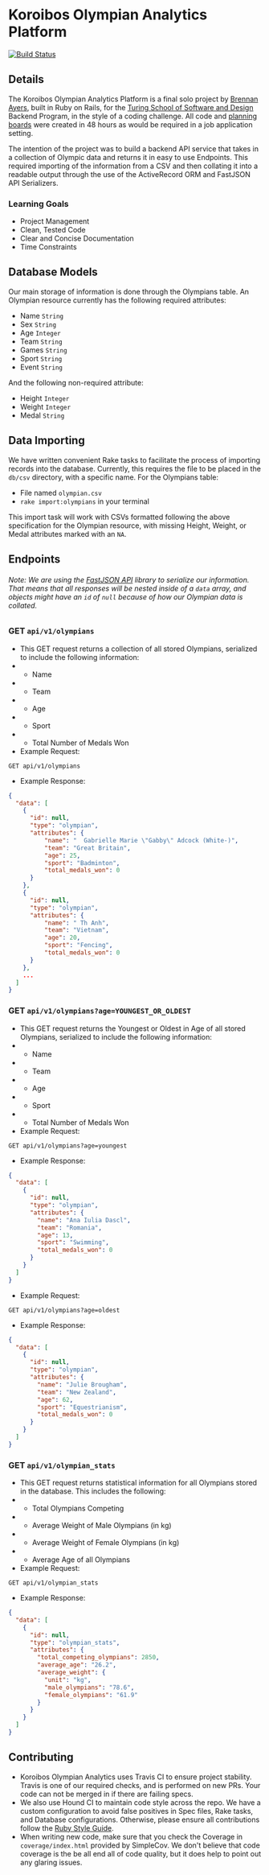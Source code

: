 # Koroibos Olympian Analytics Platform
[![Build Status](https://travis-ci.com/BrennanAyers/koroibos_olympian_analytics.svg?branch=master)](https://travis-ci.com/BrennanAyers/koroibos_olympian_analytics)

## Details

The Koroibos Olympian Analytics Platform is a final solo project by [Brennan Ayers](https://github.com/BrennanAyers), built in Ruby on Rails, for the [Turing School of Software and Design](https://turing.io) Backend Program, in the style of a coding challenge. All code and [planning boards](https://github.com/BrennanAyers/koroibos_olympian_analytics/projects/1?fullscreen=true) were created in 48 hours as would be required in a job application setting.

The intention of the project was to build a backend API service that takes in a collection of Olympic data and returns it in easy to use Endpoints. This required importing of the information from a CSV and then collating it into a readable output through the use of the ActiveRecord ORM and FastJSON API Serializers.
### Learning Goals
- Project Management
- Clean, Tested Code
- Clear and Concise Documentation
- Time Constraints

## Database Models
Our main storage of information is done through the Olympians table. An Olympian resource currently has the following required attributes:
- Name `String`
- Sex `String`
- Age `Integer`
- Team `String`
- Games `String`
- Sport `String`
- Event `String`

And the following non-required attribute:
- Height `Integer`
- Weight `Integer`
- Medal `String`

## Data Importing
We have written convenient Rake tasks to facilitate the process of importing records into the database. Currently, this requires the file to be placed in the `db/csv` directory, with a specific name. For the Olympians table:
- File named `olympian.csv`
- `rake import:olympians` in your terminal

This import task will work with CSVs formatted following the above specification for the Olympian resource, with missing Height, Weight, or Medal attributes marked with an `NA`.

## Endpoints
###### Note: We are using the [FastJSON API](https://github.com/Netflix/fast_jsonapi) library to serialize our information. That means that all responses will be nested inside of a `data` array, and objects might have an `id` of `null` because of how our Olympian data is collated.
### GET `api/v1/olympians`
- This GET request returns a collection of all stored Olympians, serialized to include the following information:
- - Name
- - Team
- - Age
- - Sport
- - Total Number of Medals Won
- Example Request:
```
GET api/v1/olympians
```
- Example Response:
```json
{
  "data": [
    {
      "id": null,
      "type": "olympian",
      "attributes": {
          "name": "  Gabrielle Marie \"Gabby\" Adcock (White-)",
          "team": "Great Britain",
          "age": 25,
          "sport": "Badminton",
          "total_medals_won": 0
      }
    },
    {
      "id": null,
      "type": "olympian",
      "attributes": {
          "name": " Th Anh",
          "team": "Vietnam",
          "age": 20,
          "sport": "Fencing",
          "total_medals_won": 0
      }
    },
    ...
  ]
}
```
### GET `api/v1/olympians?age=YOUNGEST_OR_OLDEST`
- This GET request returns the Youngest or Oldest in Age of all stored Olympians, serialized to include the following information:
- - Name
- - Team
- - Age
- - Sport
- - Total Number of Medals Won
- Example Request:
```
GET api/v1/olympians?age=youngest
```
- Example Response:
```json
{
  "data": [
    {
      "id": null,
      "type": "olympian",
      "attributes": {
        "name": "Ana Iulia Dascl",
        "team": "Romania",
        "age": 13,
        "sport": "Swimming",
        "total_medals_won": 0
      }
    }
  ]
}
```
- Example Request:
```
GET api/v1/olympians?age=oldest
```
- Example Response:
```json
{
  "data": [
    {
      "id": null,
      "type": "olympian",
      "attributes": {
        "name": "Julie Brougham",
        "team": "New Zealand",
        "age": 62,
        "sport": "Equestrianism",
        "total_medals_won": 0
      }
    }
  ]
}
```
### GET `api/v1/olympian_stats`
- This GET request returns statistical information for all Olympians stored in the database. This includes the following:
- - Total Olympians Competing
- - Average Weight of Male Olympians (in kg)
- - Average Weight of Female Olympians (in kg)
- - Average Age of all Olympians
- Example Request:
```
GET api/v1/olympian_stats
```
- Example Response:
```json
{
  "data": [
    {
      "id": null,
      "type": "olympian_stats",
      "attributes": {
        "total_competing_olympians": 2850,
        "average_age": "26.2",
        "average_weight": {
          "unit": "kg",
          "male_olympians": "78.6",
          "female_olympians": "61.9"
        }
      }
    }
  ]
}
```

## Contributing
- Koroibos Olympian Analytics uses Travis CI to ensure project stability. Travis is one of our required checks, and is performed on new PRs. Your code can not be merged in if there are failing specs.
- We also use Hound CI to maintain code style across the repo. We have a custom configuration to avoid false positives in Spec files, Rake tasks, and Database configurations. Otherwise, please ensure all contributions follow the [Ruby Style Guide](https://rubystyle.guide/).
- When writing new code, make sure that you check the Coverage in `coverage/index.html` provided by SimpleCov. We don't believe that code coverage is the be all end all of code quality, but it does help to point out any glaring issues.
